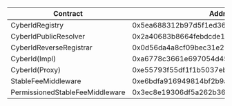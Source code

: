 | Contract                        | Address                                    |
| ------------------------------- | ------------------------------------------ |
| CyberIdRegistry                 | 0x5ea688312b97d5f1ed36db65240a2e04f1eb5899 |
| CyberIdPublicResolver           | 0x2a40683b8664febdcde113cb890f4ccd9b07f55e |
| CyberIdReverseRegistrar         | 0x0d56da4a8cf09bec31e22c66209605ff7dfb8ea2 |
| CyberId(Impl)                   | 0xa6778c3661e697054d457ac14650c8c88971a9c3 |
| CyberId(Proxy)                  | 0xe55793f55df1f1b5037eba41881663583d4f9b24 |
| StableFeeMiddleware             | 0xe6bdfa916949814bf2b9a334e74700ba7319ab32 |
| PermissionedStableFeeMiddleware | 0x3ec8e19306df5a262b365e433dd9a2a137a92fc3 |
